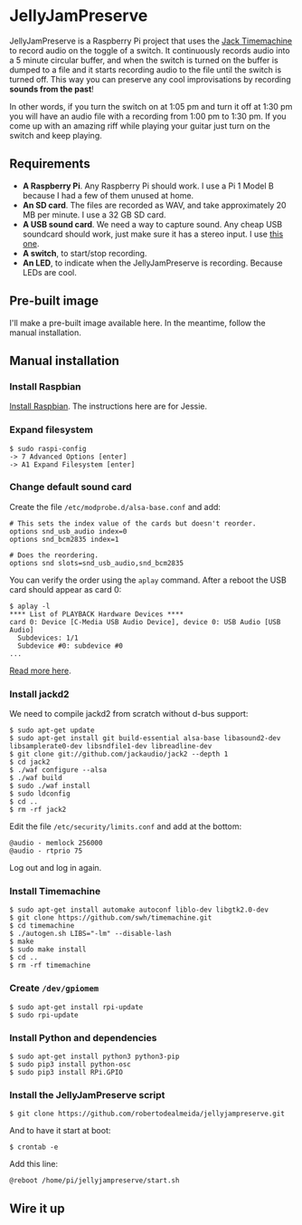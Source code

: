 # JellyJamPreserve

JellyJamPreserve is a Raspberry Pi project that uses the [Jack Timemachine](http://plugin.org.uk/timemachine/) to record audio on the toggle of a switch. It continuously records audio into a 5 minute circular buffer, and when the switch is turned on the buffer is dumped to a file and it starts recording audio to the file until the switch is turned off. This way you can preserve any cool improvisations by recording **sounds from the past**!

In other words, if you turn the switch on at 1:05 pm and turn it off at 1:30 pm you will have an audio file with a recording from 1:00 pm to 1:30 pm. If you come up with an amazing riff while playing your guitar just turn on the switch and keep playing.

## Requirements

- **A Raspberry Pi**. Any Raspberry Pi should work. I use a Pi 1 Model B because I had a few of them unused at home.
- **An SD card**. The files are recorded as WAV, and take approximately 20 MB per minute. I use a 32 GB SD card.
- **A USB sound card**. We need a way to capture sound. Any cheap USB soundcard should work, just make sure it has a stereo input. I use [this one](https://www.amazon.com/Behringer-U-Control-Ultra-Low-Interface-Software/dp/B0023BYDHK/ref=pd_cp_267_1?_encoding=UTF8&pd_rd_i=B0023BYDHK&pd_rd_r=75GMM5E61DTF7X07XWVM&pd_rd_w=oyXT9&pd_rd_wg=4cPAX&psc=1&refRID=75GMM5E61DTF7X07XWVM).
- **A switch**, to start/stop recording.
- **An LED**, to indicate when the JellyJamPreserve is recording. Because LEDs are cool.

## Pre-built image

I'll make a pre-built image available here. In the meantime, follow the manual installation.

## Manual installation

### Install Raspbian

[Install Raspbian](https://www.google.com/search?q=install+raspbian). The instructions here are for Jessie.

### Expand filesystem

    $ sudo raspi-config
    -> 7 Advanced Options [enter]
    -> A1 Expand Filesystem [enter]

### Change default sound card

Create the file `/etc/modprobe.d/alsa-base.conf` and add:

    # This sets the index value of the cards but doesn't reorder.
    options snd_usb_audio index=0   
    options snd_bcm2835 index=1

    # Does the reordering.
    options snd slots=snd_usb_audio,snd_bcm2835
    
You can verify the order using the `aplay` command. After a reboot the USB card should appear as card 0:

    $ aplay -l
    **** List of PLAYBACK Hardware Devices ****
    card 0: Device [C-Media USB Audio Device], device 0: USB Audio [USB Audio]
      Subdevices: 1/1
      Subdevice #0: subdevice #0
    ...
    
[Read more here](https://raspberrypi.stackexchange.com/questions/40831/how-do-i-configure-my-sound-for-jasper-on-raspbian-jessie).

### Install jackd2

We need to compile jackd2 from scratch without d-bus support:

    $ sudo apt-get update
    $ sudo apt-get install git build-essential alsa-base libasound2-dev libsamplerate0-dev libsndfile1-dev libreadline-dev
    $ git clone git://github.com/jackaudio/jack2 --depth 1
    $ cd jack2
    $ ./waf configure --alsa
    $ ./waf build
    $ sudo ./waf install
    $ sudo ldconfig
    $ cd ..
    $ rm -rf jack2
    
Edit the file `/etc/security/limits.conf` and add at the bottom:

    @audio - memlock 256000
    @audio - rtprio 75

Log out and log in again.

### Install Timemachine

    $ sudo apt-get install automake autoconf liblo-dev libgtk2.0-dev
    $ git clone https://github.com/swh/timemachine.git
    $ cd timemachine
    $ ./autogen.sh LIBS="-lm" --disable-lash
    $ make
    $ sudo make install
    $ cd ..
    $ rm -rf timemachine

### Create `/dev/gpiomem`

    $ sudo apt-get install rpi-update
    $ sudo rpi-update

### Install Python and dependencies

    $ sudo apt-get install python3 python3-pip
    $ sudo pip3 install python-osc
    $ sudo pip3 install RPi.GPIO

### Install the JellyJamPreserve script

    $ git clone https://github.com/robertodealmeida/jellyjampreserve.git
    
And to have it start at boot:

    $ crontab -e
    
Add this line:

    @reboot /home/pi/jellyjampreserve/start.sh

## Wire it up
